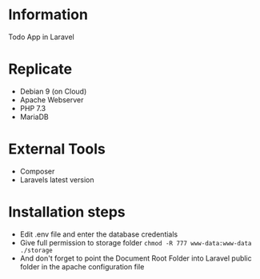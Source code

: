 # Information
Todo App in Laravel

# Replicate
- Debian 9 (on Cloud)
- Apache Webserver
- PHP 7.3
- MariaDB

# External Tools
- Composer
- Laravels latest version

# Installation steps
- Edit .env file and enter the database credentials
- Give full permission to storage folder `chmod -R 777 www-data:www-data ./storage`
- And don't forget to point the Document Root Folder into Laravel public folder in the apache configuration file
